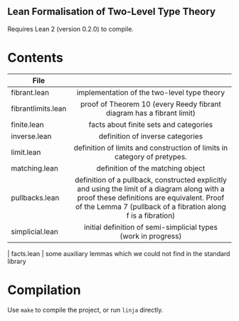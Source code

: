 ## Lean Formalisation of Two-Level Type Theory

Requires Lean 2 (version 0.2.0) to compile.

# Contents

| File | |
|--------------------|:--------------------------------------------------------------------:
| fibrant.lean       | implementation of the two-level type theory
| fibrantlimits.lean | proof of Theorem 10 (every Reedy fibrant diagram has a fibrant limit)
| finite.lean        | facts about finite sets and categories
| inverse.lean       | definition of inverse categories
| limit.lean         | definition of limits and construction of limits in category of pretypes.
| matching.lean      | definition of the matching object
| pullbacks.lean     | definition of a pullback, constructed explicitly and using the limit of a diagram along with a proof these definitions are equivalent. Proof of the Lemma 7 (pullback of a fibration along f is a fibration)
| simplicial.lean    | initial definition of semi-simplicial types (work in progress)

| facts.lean         | some auxiliary lemmas which we could not find in the standard library

# Compilation

Use ```make``` to compile the project, or run ```linja``` directly.
